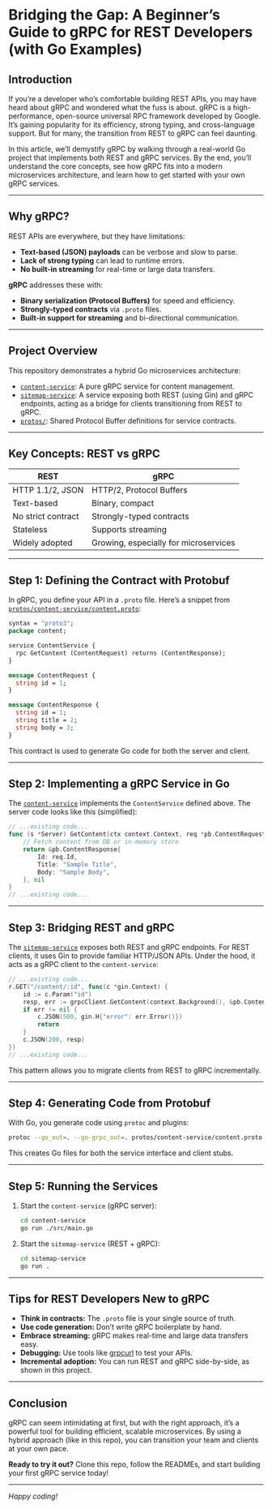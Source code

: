 # Bridging the Gap: A Beginner’s Guide to gRPC for REST Developers (with Go Examples)

## Introduction

If you’re a developer who’s comfortable building REST APIs, you may have heard about gRPC and wondered what the fuss is about. gRPC is a high-performance, open-source universal RPC framework developed by Google. It’s gaining popularity for its efficiency, strong typing, and cross-language support. But for many, the transition from REST to gRPC can feel daunting.

In this article, we’ll demystify gRPC by walking through a real-world Go project that implements both REST and gRPC services. By the end, you’ll understand the core concepts, see how gRPC fits into a modern microservices architecture, and learn how to get started with your own gRPC services.

---

## Why gRPC?

REST APIs are everywhere, but they have limitations:
- **Text-based (JSON) payloads** can be verbose and slow to parse.
- **Lack of strong typing** can lead to runtime errors.
- **No built-in streaming** for real-time or large data transfers.

**gRPC** addresses these with:
- **Binary serialization (Protocol Buffers)** for speed and efficiency.
- **Strongly-typed contracts** via `.proto` files.
- **Built-in support for streaming** and bi-directional communication.

---

## Project Overview

This repository demonstrates a hybrid Go microservices architecture:

- [`content-service`](./content-service/README.md): A pure gRPC service for content management.
- [`sitemap-service`](./sitemap-service/README.md): A service exposing both REST (using Gin) and gRPC endpoints, acting as a bridge for clients transitioning from REST to gRPC.
- [`protos/`](./protos/content-service/content.proto): Shared Protocol Buffer definitions for service contracts.

---

## Key Concepts: REST vs gRPC

| REST                | gRPC                       |
|---------------------|----------------------------|
| HTTP 1.1/2, JSON    | HTTP/2, Protocol Buffers   |
| Text-based          | Binary, compact            |
| No strict contract  | Strongly-typed contracts   |
| Stateless           | Supports streaming         |
| Widely adopted      | Growing, especially for microservices |

---

## Step 1: Defining the Contract with Protobuf

In gRPC, you define your API in a `.proto` file. Here’s a snippet from [`protos/content-service/content.proto`](./protos/content-service/content.proto):

```proto
syntax = "proto3";
package content;

service ContentService {
  rpc GetContent (ContentRequest) returns (ContentResponse);
}

message ContentRequest {
  string id = 1;
}

message ContentResponse {
  string id = 1;
  string title = 2;
  string body = 3;
}
```

This contract is used to generate Go code for both the server and client.

---

## Step 2: Implementing a gRPC Service in Go

The [`content-service`](./content-service/) implements the `ContentService` defined above. The server code looks like this (simplified):

```go
// ...existing code...
func (s *Server) GetContent(ctx context.Context, req *pb.ContentRequest) (*pb.ContentResponse, error) {
    // Fetch content from DB or in-memory store
    return &pb.ContentResponse{
        Id: req.Id,
        Title: "Sample Title",
        Body: "Sample Body",
    }, nil
}
// ...existing code...
```

---

## Step 3: Bridging REST and gRPC

The [`sitemap-service`](./sitemap-service/) exposes both REST and gRPC endpoints. For REST clients, it uses Gin to provide familiar HTTP/JSON APIs. Under the hood, it acts as a gRPC client to the `content-service`:

```go
// ...existing code...
r.GET("/content/:id", func(c *gin.Context) {
    id := c.Param("id")
    resp, err := grpcClient.GetContent(context.Background(), &pb.ContentRequest{Id: id})
    if err != nil {
        c.JSON(500, gin.H{"error": err.Error()})
        return
    }
    c.JSON(200, resp)
})
// ...existing code...
```

This pattern allows you to migrate clients from REST to gRPC incrementally.

---

## Step 4: Generating Code from Protobuf

With Go, you generate code using `protoc` and plugins:

```zsh
protoc --go_out=. --go-grpc_out=. protos/content-service/content.proto
```

This creates Go files for both the service interface and client stubs.

---

## Step 5: Running the Services

1. Start the `content-service` (gRPC server):
   ```zsh
   cd content-service
   go run ./src/main.go
   ```
2. Start the `sitemap-service` (REST + gRPC):
   ```zsh
   cd sitemap-service
   go run .
   ```

---

## Tips for REST Developers New to gRPC

- **Think in contracts:** The `.proto` file is your single source of truth.
- **Use code generation:** Don’t write gRPC boilerplate by hand.
- **Embrace streaming:** gRPC makes real-time and large data transfers easy.
- **Debugging:** Use tools like [grpcurl](https://github.com/fullstorydev/grpcurl) to test your APIs.
- **Incremental adoption:** You can run REST and gRPC side-by-side, as shown in this project.

---

## Conclusion

gRPC can seem intimidating at first, but with the right approach, it’s a powerful tool for building efficient, scalable microservices. By using a hybrid approach (like in this repo), you can transition your team and clients at your own pace.

**Ready to try it out?** Clone this repo, follow the READMEs, and start building your first gRPC service today!

---

*Happy coding!*
